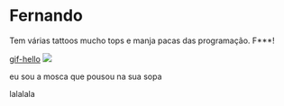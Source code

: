 # Fernando

Tem várias tattoos mucho tops e manja pacas das programação. F***!

[gif-hello](https://media.giphy.com/media/kGQcJmEQMrRgzOSuBo/giphy.gif)
![](https://media.giphy.com/media/kGQcJmEQMrRgzOSuBo/giphy.gif)

eu sou a mosca que pousou na sua sopa

lalalala

